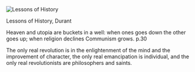 <img src="../../public/images/book_covers/lessonsofhistory.jpg" id="cover" alt="Lessons of History"/>
<p id="title">Lessons of History, Durant</p>

Heaven and utopia are buckets in a well: when ones goes down the other goes up; when religion declines Communism grows. p.30

The only real revolution is in the enlightenment of the mind and the improvement of character, the only real emancipation is individual, and the only real revolutionists are philosophers and saints.
